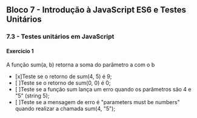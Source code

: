 ## Bloco 7 - Introdução à JavaScript ES6 e Testes Unitários
### 7.3 - Testes unitários em JavaScript


#### Exercicio 1
A função sum(a, b) retorna a soma do parâmetro a com o b

- [x]Teste se o retorno de sum(4, 5) é 9;
- [ ]Teste se o retorno de sum(0, 0) é 0;
- [ ]Teste se a função sum lança um erro quando os parâmetros são 4 e "5" (string 5);
- [ ]Teste se a mensagem de erro é "parameters must be numbers" quando realizar a chamada sum(4, "5");
